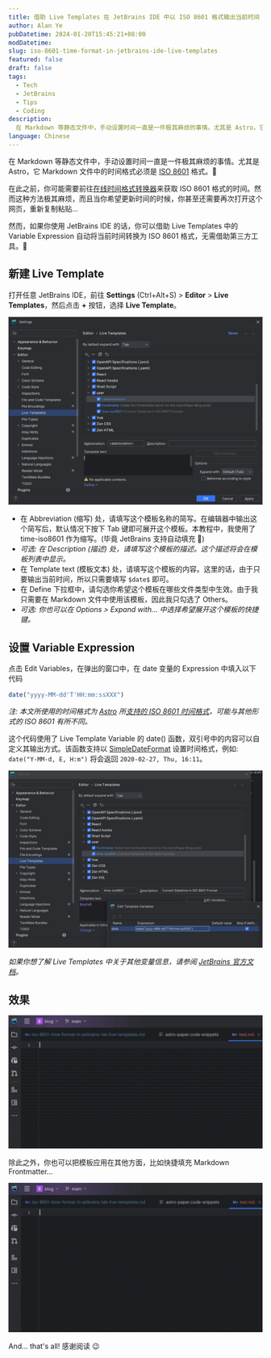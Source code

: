 ```yaml
---
title: 借助 Live Templates 在 JetBrains IDE 中以 ISO 8601 格式输出当前时间
author: Alan Ye
pubDatetime: 2024-01-20T15:45:21+08:00
modDatetime: 
slug: iso-8601-time-format-in-jetbrains-ide-live-templates
featured: false
draft: false
tags:
  - Tech
  - JetBrains
  - Tips
  - Coding
description:
  在 Markdown 等静态文件中，手动设置时间一直是一件极其麻烦的事情。尤其是 Astro，它 Markdown 文件中的时间格式必须是 ISO 8601 格式。在此之前，你可能需要前往在线时间格式转换器来获取 ISO 8601 格式的时间。然而这种方法极其麻烦，而且当你希望更新时间的时候，你甚至还需要再次打开这个网页，重新复制粘贴…
language: Chinese
---
```

在 Markdown 等静态文件中，手动设置时间一直是一件极其麻烦的事情。尤其是 Astro，它 Markdown 文件中的时间格式必须是 [ISO 8601](https://zh.wikipedia.org/wiki/ISO_8601) 格式。🫠

在此之前，你可能需要前往[在线时间格式转换器](https://streamlet.org/tool/timeformat/)来获取 ISO 8601 格式的时间。然而这种方法极其麻烦，而且当你希望更新时间的时候，你甚至还需要再次打开这个网页，重新复制粘贴...

然而，如果你使用 JetBrains IDE 的话，你可以借助 Live Templates 中的 Variable Expression 自动将当前时间转换为 ISO 8601 格式，无需借助第三方工具。🤔

## 新建 Live Template

打开任意 JetBrains IDE，前往 **Settings** (Ctrl+Alt+S) > **Editor** > **Live Templates**，然后点击 **+** 按钮，选择 **Live Template**。

![新建 Live Template 界面](../../assets/images/iso-8601-time-format-in-jetbrains-ide-live-templates/live-template.png)

 - 在 Abbreviation (缩写) 处，请填写这个模板名称的简写。在编辑器中输出这个简写后，默认情况下按下 Tab 键即可展开这个模板。本教程中，我使用了 time-iso8601 作为缩写。(毕竟 JetBrains 支持自动填充 🤨)
 - _可选: 在 Description (描述) 处，请填写这个模板的描述。这个描述将会在模板列表中显示。_
 - 在 Template text (模板文本) 处，请填写这个模板的内容。这里的话，由于只要输出当前时间，所以只需要填写 `$date$` 即可。
 - 在 Define 下拉框中，请勾选你希望这个模板在哪些文件类型中生效。由于我只需要在 Markdown 文件中使用该模板，因此我只勾选了 Others。
 - _可选: 你也可以在 Options > Expand with... 中选择希望展开这个模板的快捷键。_

## 设置 Variable Expression

点击 Edit Variables，在弹出的窗口中，在 date 变量的 Expression 中填入以下代码

```javascript
date("yyyy-MM-dd'T'HH:mm:ssXXX")
```

_注: 本文所使用的时间格式为 [Astro](https://astro.build/) 所[支持的 ISO 8601 时间格式](https://docs.astro.build/en/guides/content-collections/#working-with-dates-in-the-frontmatter)，可能与其他形式的 ISO 8601 有所不同。_

这个代码使用了 Live Template Variable 的 date() 函数，双引号中的内容可以自定义其输出方式。该函数支持以 [SimpleDateFormat](https://docs.oracle.com/javase/7/docs/api/java/text/SimpleDateFormat.html) 设置时间格式，例如: ``date("Y-MM-d, E, H:m")`` 将会返回 ``2020-02-27, Thu, 16:11``。

![变量设置](../../assets/images/iso-8601-time-format-in-jetbrains-ide-live-templates/variable-settings.png)

_如果你想了解 Live Templates 中关于其他变量信息，请参阅 [JetBrains 官方文档](https://www.jetbrains.com/help/idea/template-variables.html)。_

## 效果

![ISO 8601 模板效果](../../assets/images/iso-8601-time-format-in-jetbrains-ide-live-templates/template-example1.gif)

除此之外，你也可以把模板应用在其他方面，比如快捷填充 Markdown Frontmatter...

![Frontmatter 模板效果](../../assets/images/iso-8601-time-format-in-jetbrains-ide-live-templates/template-example2.gif)

And... that's all! 感谢阅读 😉